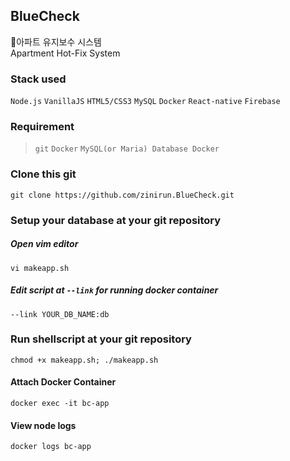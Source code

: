 ## BlueCheck
🔨아파트 유지보수 시스템  
Apartment Hot-Fix System
  
### Stack used
`Node.js` `VanillaJS` `HTML5/CSS3` `MySQL` `Docker` `React-native` `Firebase`
  
### Requirement
> `git` `Docker` `MySQL(or Maria) Database Docker`
  
### Clone this git
```git clone https://github.com/zinirun.BlueCheck.git```
  
### Setup your database at your git repository
##### Open vim editor 
```vi makeapp.sh```  
##### Edit script at `--link` for running docker container  
```--link YOUR_DB_NAME:db```
  
### Run shellscript at your git repository
```chmod +x makeapp.sh; ./makeapp.sh```
  
#### Attach Docker Container
```docker exec -it bc-app```
  
#### View node logs
```docker logs bc-app```
